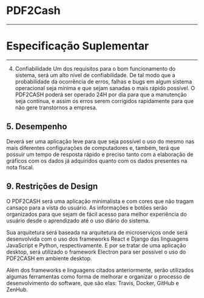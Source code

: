# PDF2Cash
***
# Especificação Suplementar
***

4. Confiabilidade
Um dos requisitos para o bom funcionamento do sistema, será um alto nível de confiabilidade. De tal modo que a probabilidade da ocorrência de erros, falhas e bugs em algum sistema operacional seja mínima e que sejam sanadas o mais rápido possível. 
O PDF2CASH poderá ser operado 24H por dia para que a manutenção seja contínua, e assim os erros serem corrigidos rapidamente para que não gere transtornos a empresa.


## 5. Desempenho
Deverá ser uma aplicação leve para que seja possível o uso do mesmo nas mais diferentes configurações de computadores e, também, terá que possuir um tempo de resposta rápido e preciso tanto com a elaboração de gráficos com os dados já adquiridos quanto com os dados presentes na nota fiscal.

## 9. Restrições de Design
O PDF2CASH será uma aplicação minimalista e com cores que não tragam cansaço para a vista do usuário. As informações e botões serão organizados para que sejam de fácil acesso para melhor experiência do usuário desde o aprendizado até o uso diário do sistema. 

Sua arquitetura será baseada na arquitetura de microserviços onde será desenvolvida com o uso dos frameworks React e Django das linguagens JavaScript e Python, respectivamente. E por se tratar de uma aplicação desktop, será utilizado o framework Electron para ser possível o uso do PDF2CASH em ambiente desktop. 

Além dos frameworks e linguagens citados anteriormente, serão utilizados algumas ferramentas como forma de melhorar e organizar o processo de desenvolvimento do software, que são elas: Travis, Docker, GitHub e ZenHub.
